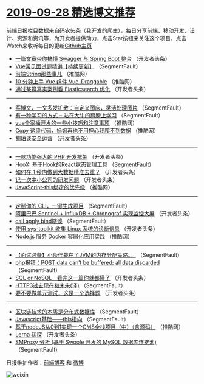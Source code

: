 # [2019-09-28 精选博文推荐](http://hao.caibaojian.com/date/2019/09/28)

[前端日报](http://caibaojian.com/c/news)栏目数据来自[码农头条](http://hao.caibaojian.com/)（我开发的爬虫），每日分享前端、移动开发、设计、资源和资讯等，为开发者提供动力，点击Star按钮来关注这个项目，点击Watch来收听每日的更新[Github主页](https://github.com/kujian/frontendDaily)
* [一篇文章带你搞懂 Swagger 与 Spring Boot 整合](http://hao.caibaojian.com/126205.html) （开发者头条）
* [Vue常见面试题精讲【持续更新】](http://hao.caibaojian.com/126187.html) （SegmentFault）
* [前端String那些事儿](http://hao.caibaojian.com/126287.html) （推酷网）
* [10 分钟上手 Vue 组件 Vue-Draggable](http://hao.caibaojian.com/126277.html) （推酷网）
* [通过某瓣真实案例看 Elasticsearch 优化](http://hao.caibaojian.com/126237.html) （开发者头条）

***
* [写博文，一文多发扩散：自定义图床，灵活处理图片](http://hao.caibaojian.com/126202.html) （SegmentFault）
* [有一种学习的方式 &#8211; 站在大牛的肩膀上学习](http://hao.caibaojian.com/126194.html) （SegmentFault）
* [vue全家桶开发的一些小技巧和注意事项](http://hao.caibaojian.com/126283.html) （推酷网）
* [Copy 这段代码，妈妈再也不用担心我爬不到数据](http://hao.caibaojian.com/126285.html) （推酷网）
* [胡珀谈安全运营](http://hao.caibaojian.com/126245.html) （开发者头条）

***
* [一款功能强大的 PHP 开发框架](http://hao.caibaojian.com/126209.html) （开发者头条）
* [HooX: 基于Hook的React状态管理工具](http://hao.caibaojian.com/126198.html) （SegmentFault）
* [如何在 1 秒内做到大数据精准去重？](http://hao.caibaojian.com/126247.html) （开发者头条）
* [记一次中小公司的研发问题](http://hao.caibaojian.com/126211.html) （开发者头条）
* [JavaScript-this绑定的优先级](http://hao.caibaojian.com/126271.html) （推酷网）

***
* [定制你的 CLI，一键生成项目](http://hao.caibaojian.com/126188.html) （SegmentFault）
* [阿里巴巴 Sentinel + InfluxDB + Chronograf 实现监控大屏](http://hao.caibaojian.com/126233.html) （开发者头条）
* [call apply bind瞎谈](http://hao.caibaojian.com/126199.html) （SegmentFault）
* [使用 sys-toolkit 收集 Linux 系统的诊断信息](http://hao.caibaojian.com/126213.html) （开发者头条）
* [Node.js 服务 Docker 容器化应用实践](http://hao.caibaojian.com/126274.html) （推酷网）

***
* [【面试必备】小伙伴栽在了JVM的内存分配策略。。](http://hao.caibaojian.com/126189.html) （SegmentFault）
* [php报错：POST data can&#8217;t be buffered; all data discarded](http://hao.caibaojian.com/126200.html) （SegmentFault）
* [SQL or NoSQL，看完这一篇你就都懂了](http://hao.caibaojian.com/126215.html) （开发者头条）
* [HTTP3过去现在和未来(译)](http://hao.caibaojian.com/126190.html) （SegmentFault）
* [要不要做单元测试，这是一个选择题](http://hao.caibaojian.com/126236.html) （开发者头条）

***
* [区块链技术的本质是分布式数据库](http://hao.caibaojian.com/126201.html) （SegmentFault）
* [Javascript基础——this指向](http://hao.caibaojian.com/126191.html) （SegmentFault）
* [基于nodeJS从0到1实现一个CMS全栈项目（中）（含源码）](http://hao.caibaojian.com/126258.html) （推酷网）
* [Lerna 初探](http://hao.caibaojian.com/126218.html) （开发者头条）
* [SMProxy 分析 (基于 Swoole 开发的 MySQL 数据库连接池)](http://hao.caibaojian.com/126192.html) （SegmentFault）

日报维护作者：[前端博客](http://caibaojian.com/) 和 [微博](http://caibaojian.com/go/weibo)

![weixin](https://user-images.githubusercontent.com/3055447/38468989-651132ac-3b80-11e8-8e6b-15122322a9d7.png)